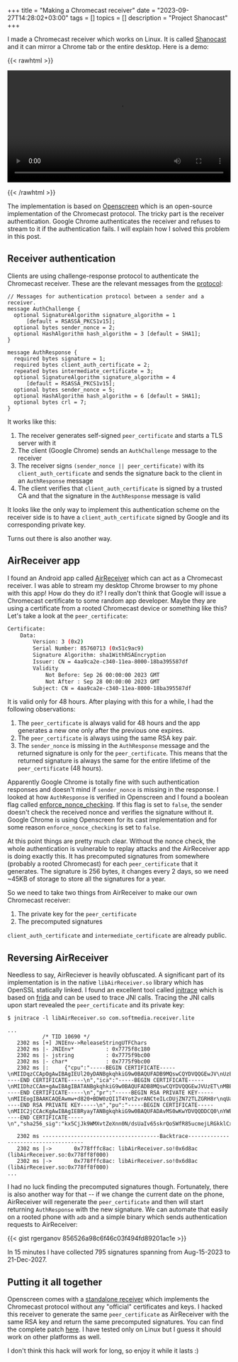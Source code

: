 +++
title = "Making a Chromecast receiver"
date = "2023-09-27T14:28:02+03:00"
tags = []
topics = []
description = "Project Shanocast"
+++

I made a Chromecast receiver which works on Linux. It is called [Shanocast](https://github.com/rgerganov/shanocast) and it can mirror a Chrome tab or the entire desktop. Here is a demo:

{{< rawhtml >}} 

<video width=100% controls>
    <source src="/videos/shanocast-demo.mp4" type="video/mp4">
    Your browser does not support the video tag.  
</video>

{{< /rawhtml >}}

The implementation is based on [Openscreen](https://chromium.googlesource.com/openscreen/) which is an open-source implementation of the Chromecast protocol.
The tricky part is the receiver authentication. Google Chrome authenticates the receiver and refuses to stream to it if the authentication fails. I will explain how I solved this problem in this post.

## Receiver authentication

Clients are using challenge-response protocol to authenticate the Chromecast receiver. These are the relevant messages from the [protocol](https://chromium.googlesource.com/openscreen/+/refs/heads/main/cast/common/channel/proto/cast_channel.proto):
```
// Messages for authentication protocol between a sender and a receiver.
message AuthChallenge {
  optional SignatureAlgorithm signature_algorithm = 1
      [default = RSASSA_PKCS1v15];
  optional bytes sender_nonce = 2;
  optional HashAlgorithm hash_algorithm = 3 [default = SHA1];
}

message AuthResponse {
  required bytes signature = 1;
  required bytes client_auth_certificate = 2;
  repeated bytes intermediate_certificate = 3;
  optional SignatureAlgorithm signature_algorithm = 4
      [default = RSASSA_PKCS1v15];
  optional bytes sender_nonce = 5;
  optional HashAlgorithm hash_algorithm = 6 [default = SHA1];
  optional bytes crl = 7;
}
```
It works like this:

1. The receiver generates self-signed `peer_certificate` and starts a TLS server with it
2. The client (Google Chrome) sends an `AuthChallenge` message to the receiver
3. The receiver signs `(sender_nonce || peer_certificate)` with its `client_auth_certificate` and sends the signature back to the client in an `AuthResponse` message
4. The client verifies that `client_auth_certificate` is signed by a trusted CA and that the signature in the `AuthResponse` message is valid

It looks like the only way to implement this authentication scheme on the receiver side is to have a `client_auth_certificate` signed by Google and its corresponding private key. 

Turns out there is also another way.

## AirReceiver app

I found an Android app called [AirReceiver](https://play.google.com/store/apps/details?id=com.softmedia.receiver.lite&hl=en&gl=US) which can act as a Chromecast receiver. I was able to stream my desktop Chrome browser to my phone with this app! How do they do it?
I really don't think that Google will issue a Chromecast certificate to some random app developer. Maybe they are using a certificate from a rooted Chromecast device or something like this? Let's take a look at the `peer_certificate`:

```bash
Certificate:
    Data:
        Version: 3 (0x2)
        Serial Number: 85760713 (0x51c9ac9)
        Signature Algorithm: sha1WithRSAEncryption
        Issuer: CN = 4aa9ca2e-c340-11ea-8000-18ba395587df
        Validity
            Not Before: Sep 26 00:00:00 2023 GMT
            Not After : Sep 28 00:00:00 2023 GMT
        Subject: CN = 4aa9ca2e-c340-11ea-8000-18ba395587df       
```

It is valid only for 48 hours. After playing with this for a while, I had the following observations:

1. The `peer_certificate` is always valid for 48 hours and the app generates a new one only after the previous one expires.
2. The `peer_certificate` is always using the same RSA key pair.
3. The `sender_nonce` is missing in the `AuthResponse` message and the returned signature is only for the `peer_certificate`. This means that the returned signature is always the same for the entire lifetime of the `peer_certificate` (48 hours).

Apparently Google Chrome is totally fine with such authentication responses and doesn't mind if `sender_nonce` is missing in the response. I looked at how `AuthResponse` is verified in Openscreen and I found a boolean flag called [enforce_nonce_checking](https://chromium.googlesource.com/openscreen/+/refs/heads/main/cast/sender/channel/cast_auth_util.cc#210). If this flag is set to `false`, the sender doesn't check the received nonce and verifies the signature without it. Google Chrome is using Openscreen for its cast implementation and for some reason `enforce_nonce_checking` is set to `false`.

At this point things are pretty much clear. Without the nonce check, the whole authentication is vulnerable to replay attacks and the AirReceiver app is doing exactly this. It has precomputed signatures from somewhere (probably a rooted Chromecast) for each `peer_certificate` that it generates. The signature is 256 bytes, it changes every 2 days, so we need ~45KB of storage to store all the signatures for a year.

So we need to take two things from AirReceiver to make our own Chromecast receiver:
1. The private key for the `peer_certificate`
2. The precomputed signatures

`client_auth_certificate` and `intermediate_certificate` are already public.

## Reversing AirReceiver

Needless to say, AirReciever is heavily obfuscated. A significant part of its implementation is in the native `libAirReceiver.so` library which has OpenSSL statically linked. I found an excellent tool called [jnitrace](https://github.com/chame1eon/jnitrace) which is based on [frida](https://frida.re/) and can be used to trace JNI calls. Tracing the JNI calls upon start revealed the `peer_certificate` and its private key:
```
$ jnitrace -l libAirReceiver.so com.softmedia.receiver.lite

...
           /* TID 10690 */
   2302 ms [+] JNIEnv->ReleaseStringUTFChars
   2302 ms |- JNIEnv*          : 0x7775f8c180
   2302 ms |- jstring          : 0x7775f9bc00
   2302 ms |- char*            : 0x7775f9bc00
   2302 ms |:     {"cpu":"-----BEGIN CERTIFICATE-----\nMIIDqzCCApOgAwIBAgIEUl20yDANBgkqhkiG9w0BAQUFADB9MQswCQYDVQQGEwJV\nUzETMBEGA1UECAwKQ2FsaWZvcm5pYTEWMBQGA1UEBwwNTW91bnRhaW4gVmlldzET\nMBEGA1UECgwKR29vZ2xlIEluYzESMBAGA1UECwwJR29vZ2xlIFRWMRgwFgYDVQQD\nDA9FdXJla2EgR2VuMSBJQ0EwHhcNMTMxMDE1MjEzNDAwWhcNMzMxMDEwMjEzNDAw\nWjCBgDETMBEGA1UEChMKR29vZ2xlIEluYzETMBEGA1UECBMKQ2FsaWZvcm5pYTEL\nMAkGA1UEBhMCVVMxFjAUBgNVBAcTDU1vdW50YWluIFZpZXcxEjAQBgNVBAsTCUdv\nb2dsZSBUVjEbMBkGA1UEAxMSV0RGVDMgRkE4RkNBODk1RDU5MIIBIjANBgkqhkiG\n9w0BAQEFAAOCAQ8AMIIBCgKCAQEAyuJeiL3ku+mTK2EwOdbqf0APEeqqa0HOTA0V\nCXQXGOJdEXboCnNkSb46A0Cn1OO7/2R7Ex0OlhSoYv/2xKgbOpLSp3gqXl1aRNMN\nD1i+YVdDzdS6F9IWvx1iTYSuPsxUSH5ECzEl5lvDSWXPIn54AmkVG04xuVETfLLQ\ny8dbZsjh89ODPTDRLDODf78lfKagvHmFnWPXBdPPoUYokmLH3Iuxp7zl9G7oxL/+\nP6VPkgylAzGqnSvmtMdDs6Lz/GZ2KX5WMKB8n+c2g1UMjPgaiut67wf/V6ltvQXN\n95uue9JiHBECgZWbYTadI9aIpdbExwbCdpeRFs8vsx5ITmFlLwIDAQABoy8wLTAJ\nBgNVHRMEAjAAMAsGA1UdDwQEAwIHgDATBgNVHSUEDDAKBggrBgEFBQcDAjANBgkq\nhkiG9w0BAQUFAAOCAQEAc/T1hQ01kjkETg2lLXPIcYG3nP5RXIyDwnXlNWsHVzZl\nz/Vvqq/rLmQwJjdQjVWjP+mZlw6Y3O8q0cVKUEWVtk4GGk6WHfCM+s/jeznaeEGg\n3LI2TuUCyD2RkbaQozSQGjvU1NXyI/fYNBociBfkf594pnRS/sXOUisuo8IyuwN/\no3CeiX+FAkizYiXhrUYCvPQpFtOgHQbSuNeDE2R/HKyOKkW/DlDRWO9tQa+O9SLi\n/UqCsaAxOqlOg32PW1rt1fR5CgTT5A3kfExXoA4n0LJ+CEH8UenddEuh5KZ+xuUP\nWkxPQTOEAE0MscxdtvrtOxb9ZpTfUahdnTeu2E4PkQ==\n-----END CERTIFICATE-----\n","ica":"-----BEGIN CERTIFICATE-----\nMIIDhzCCAm+gAwIBAgIBATANBgkqhkiG9w0BAQUFADB8MQswCQYDVQQGEwJVUzET\nMBEGA1UECAwKQ2FsaWZvcm5pYTEWMBQGA1UEBwwNTW91bnRhaW4gVmlldzETMBEG\nA1UECgwKR29vZ2xlIEluYzESMBAGA1UECwwJR29vZ2xlIFRWMRcwFQYDVQQDDA5F\ndXJla2EgUm9vdCBDQTAeFw0xMjEyMTkwMDQ3MTJaFw0zMjEyMTQwMDQ3MTJaMH0x\nCzAJBgNVBAYTAlVTMRMwEQYDVQQIDApDYWxpZm9ybmlhMRYwFAYDVQQHDA1Nb3Vu\ndGFpbiBWaWV3MRMwEQYDVQQKDApHb29nbGUgSW5jMRIwEAYDVQQLDAlHb29nbGUg\nVFYxGDAWBgNVBAMMD0V1cmVrYSBHZW4xIElDQTCCASIwDQYJKoZIhvcNAQEBBQAD\nggEPADCCAQoCggEBALwigL2A9johADuudl41fz3DZFxVlIY0LwWHKM33aYwXs1Cn\nuIL638dDLdZ+q6BvtxNygKRHFcEgmVDN7BRiCVukmM3SQbY2Tv/oLjIwSoGoQqNs\nmzNuyrL1U2bgJ1OGGoUepzk/SneO+1RmZvtYVMBeOcf1UAYL4IrUzuFqVR+LFwDm\naaMn5gglaTwSnY0FLNYuojHetFJQ1iBJ3nGg+a0gQBLx3SXr1ea4NvTWj3/KQ9zX\nEFvmP1GKhbPz//YDLcsjT5ytGOeTBYysUpr3TOmZer5ufk0K48YcqZP6OqWRXRy9\nZuvMYNyGdMrP+JIcmH1X+mFHnquAt+RIgCqSxRsCAwEAAaMTMBEwDwYDVR0TBAgw\nBgEB/wIBATANBgkqhkiG9w0BAQUFAAOCAQEAi9Shsc9dzXtsSEpBH1MvGC0yRf+e\nq9NzPh8i1+r6AeZzAw8rxiW7pe7F9UXLJBIqrcJdBfR69cKbEBZa0QpzxRY5oBDK\n0WiFnvueJoOOWPN3oE7l25e+LQBf9ZTbsZ1la/3w0QRR38ySppktcfVN1SP+Mxyp\ntKvFvxq40YDvicniH5xMSDui+gIK3IQBiocC+1nup0wEfXSZh2olRK0WquxONRt8\ne4TJsT/hgnDlDefZbfqVtsXkHugRm9iy86T9E/ODT/cHFCC7IqWmj9a126l0eOKT\nDeUjLwUX4LKXZzRND5x2Q3umIUpWBfYqfPJ/EpSCJikH8AtsbHkUsHTVbA==\n-----END CERTIFICATE-----\n","pr":"-----BEGIN RSA PRIVATE KEY-----\nMIIEogIBAAKCAQEAwmw+d820+BDW0zQI1T4Yot2vrANCteILcDUjZN72TLZGRH8r\nqUapcQlPQqUXrK/nJjeHx9gz8w1xZXqT7ClpAMgKAwyd3iLaqd1JYb4rzPsNGvXI\nKl5B21aCVi05hIc8Bo7Nq2l8rAmaTw1G43K355SNe7a+ZGU9CujOjAYYtvhZ+uZ0\n6X/h44HeJh/YqTSSBXcMriiinvEtXVKP/cJrbf3oaC/0ZJWCu4kuLsomJErX+gPP\nDVLWI0ai5J+GlrwyzUTEYyrH+z/gKFLRulQKhecJXQw2k6bqzm9lCDYTSwtlyc7u\nFS6D7k8W28goaNs54UeWU1d7AgXx3s90+UxBzwIDAQABAoIBAEFfTBHUZQkUAGe7\nk0zAOGBq0eqwnfmyK85qz5/XKFHa5/2YFQIx9D9BthjekftKmhpLiag0liMfXgWV\nFa/OrLPKjzM/RsWuSn/bHBV1cBzYPSvXgJpeXx51FBYN1s0s+43o7la4fWcLQ4tZ\nF4DazeNcG8aBR7tSHxhP90M1uZGrkUz9k2qxP5rrlF2peaKKaRqUsdPvlFWGY7+4\nb0nfYhj+gOVTsTDokEhFvrO438GEG08QR5AweQ0tqVzm7KTUW5Ihgn+rb2wB0GoR\nSl4nshw6dkZfIH1N8TNywYTV0l9WVfXPFS3cZxq1G/mqRD4m1G/891E/kr6OPyUB\nf0DQleECgYEA9H8jjK6R/GRPcL4MKij0/ghNYt5KCXcOJfGt+gTq7V0DO20sE3ct\nX+1/sXvGHU+wgSsrqmbGwRm9KfRZIWFBgjW5JbHLpvnMgwV3qVCGeH0lOxcuGyYx\nEjy4qeJYiS1j5s1AimzxklJga85afvOu+JgEruaxlySw0kURdyHmv/0CgYEAy5H8\nng/YKycN0VkLvljLmDTEB6xB8l0/oLLU+NUHfuX87kWjYP12/gmuI+ESZkyWqI6s\nwbY0++yxx0GX1pjdnljYeRXcyvNnC2XYXVkwgDDaf5csPEbFADEC7f19upHpm2Cv\niKLIYyTr8RiZ+LrLecKfho5xtHzN1MshtkBrVLsCgYAfZL/MzZGDJeIpaM2pEC88\n+xXsrvw0sOvJJXogU0dTCRFkLQVuzmuuGJG/2VO76cKRI1js/Vth6gsm+vAC4DkI\nHhvS4jxzCTogTLBrtiI+EFuadcR+ye2dGNzhO2YA3yontY0m+QwfrKIi1ZE7IdEC\nrIpVZtvAu35U0XeHo3u8hQKBgCAeNGEr1stYKhHxnqy1jcnB6XvcbbszgypzjK6F\nzdzzpGhjjFdtJi0GkfcPN7v0MYD+obseaFWnDpWFf9NX4v9svRq9nExZAtUFiJGR\n1Nkk3BRtYYlRERvqn6+04vVguB7PrmI8bKlX1fIAE6rurdPUJR8xsjbryf3c3sDG\ngSipAoGAMl65bMTHhNEncoa9+n9CW7rQBQc0uzwG3Q/wvoG23j/+lp8IrvIqzVrv\no8fmaGymUsT9siq/mjTe60AmiFwoYiXVYE1/V58oNQPg11klAACs9MT1qTa5P//X\nEQqAdblKGF2/RDqaDAxYUIXwU/VJ2CZxLX9nOQm9DwUljfY4+rQ=\n-----END RSA PRIVATE KEY-----\n","pu":"-----BEGIN CERTIFICATE-----\nMIIC2jCCAcKgAwIBAgIEBRyayTANBgkqhkiG9w0BAQUFADAvMS0wKwYDVQQDDCQ0\nYWE5Y2EyZS1jMzQwLTExZWEtODAwMC0xOGJhMzk1NTg3ZGYwHhcNMjMwOTI2MDAw\nMDAwWhcNMjMwOTI4MDAwMDAwWjAvMS0wKwYDVQQDDCQ0YWE5Y2EyZS1jMzQwLTEx\nZWEtODAwMC0xOGJhMzk1NTg3ZGYwggEiMA0GCSqGSIb3DQEBAQUAA4IBDwAwggEK\nAoIBAQDCbD53zbT4ENbTNAjVPhii3a+sA0K14gtwNSNk3vZMtkZEfyupRqlxCU9C\npResr+cmN4fH2DPzDXFlepPsKWkAyAoDDJ3eItqp3UlhvivM+w0a9cgqXkHbVoJW\nLTmEhzwGjs2raXysCZpPDUbjcrfnlI17tr5kZT0K6M6MBhi2+Fn65nTpf+Hjgd4m\nH9ipNJIFdwyuKKKe8S1dUo/9wmtt/ehoL/RklYK7iS4uyiYkStf6A88NUtYjRqLk\nn4aWvDLNRMRjKsf7P+AoUtG6VAqF5wldDDaTpurOb2UINhNLC2XJzu4VLoPuTxbb\nyCho2znhR5ZTV3sCBfHez3T5TEHPAgMBAAEwDQYJKoZIhvcNAQEFBQADggEBAExY\nK77zCdl6Xg8JnBL6bX90hbhoBzns0phEFxE1LqPnmCCYYIXyOmPg+YSieNTvYbVb\nuBziNLfqeW9+DvDSBcl1vWs0+oQM6O4YzEsx14BBRYo/fpccK6gs3/iPdaPYZJ6P\nm8kC/N0e+xQfF3hZJVE9RQ79RnpF0FJO7hE/8Dc3S0HJQBVvZtqC65VTocWP8HPl\nqLstNAxZOJvYiluUXNzoTbnpkhhMZa4hcs275sNoQ+nzhhlJtz4DevBNMaoHd23U\njIALUDGsIxF1xUNkSPbrfNWGUxerg+Yxr/GTqAJmNot+AGsccCzxINZNyrHv8/v6\n7zBHGyBa6B45hvxVGPc=\n-----END CERTIFICATE-----\n","sha256_sig":"kx5CjJk9WMXvtZeXnn0N/dsUaIv65skrQoSWfR85ucmejLRGkklCxvjs7rMQ36Yq5O2khfaIWKVxeedMKD/hS7mgui8NVBHL49k/MLPD3hMMSY19TysfReA4KVNX7WzajCad5zwyjpw/+5SyvbWmv0XsPx6uY4ymQrOAxQHSZBgOUxuJKf3aFbegSFEmrIWdu0WGMzsYUAJvXT9xQxN19Syknu1aKXZvHuTjvKM2oAQlkUOVaNzzNRhTELYVSJWX5B4z3n/NkM3hciFbo3CF4es2e08LqAS3h7r168+sbNxEX+7AsDFcr4Gb1IHX5DHpcmHaUgAyU80gNnh9r+vh8A==","sig":"cjBvXVL+LGPbUCP4j+vgLoUsL2fjctjiEBGfRnpMG8VsA9HktesreTTNIqbCpXqX5KCBvndAagX3X86op8tkDXrwyJn8iMxOdrWuoaPnuLYeSj9r9Cc2HJXTGO2mqwy94rWgzYodb8s9trr4bOk5i86z+cVxjt7Ai6huGJ6ru1rGenKCRQkV4MwVFi7IAz7fL2Eml1ztrOpe3Uo9B+wGz506iymM7wOL+3JLlbCl7lTcgPZn4CwYXYJi2fVj7m/lqZYiewnBQezGdqKAiBHNjIWftyDYfaTts06QbwfbkwGa9HjzF8plLAx2x9iXCNQYdmxQIM/ORd0J/JaGb1Pkbg=="}

   2302 ms -------------------------------------Backtrace-------------------------------------
   2302 ms |->       0x778fffc8ac: libAirReceiver.so!0x6d8ac (libAirReceiver.so:0x778ff8f000)
   2302 ms |->       0x778fffc8ac: libAirReceiver.so!0x6d8ac (libAirReceiver.so:0x778ff8f000)
...
```

I had no luck finding the precomputed signatures though. Fortunately, there is also another way for that -- if we change the current date on the phone, AirReceiver will regenerate the `peer_certificate` and then will start returning `AuthResponse` with the new signature. We can automate that easily on a rooted phone with `adb` and a simple binary which sends authentication requests to AirReceiver:

{{< gist rgerganov 856526a98c6f46c03f494fd89201ac1e >}}

In 15 minutes I have collected 795 signatures spanning from Aug-15-2023 to 21-Dec-2027.

## Putting it all together

Openscreen comes with a [standalone receiver](https://chromium.googlesource.com/openscreen/+/refs/heads/main/cast/standalone_receiver/) which implements the Chromecast protocol without any "official" certificates and keys.
I hacked this receiver to generate the same `peer_certificate` as AirReceiver with the same RSA key and return the same precomputed signatures. You can find the complete patch [here](https://github.com/rgerganov/shanocast/blob/master/shanocast.patch).
I have tested only on Linux but I guess it should work on other platforms as well.

I don't think this hack will work for long, so enjoy it while it lasts :)
